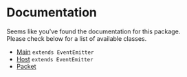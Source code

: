 # Documentation
Seems like you've found the documentation for this package.  
Please check below for a list of available classes.

- <a href="MAIN.md">Main</a> `extends EventEmitter`
- <a href="HOST.md">Host</a> `extends EventEmitter`
- <a href="PACKET.md">Packet</a>